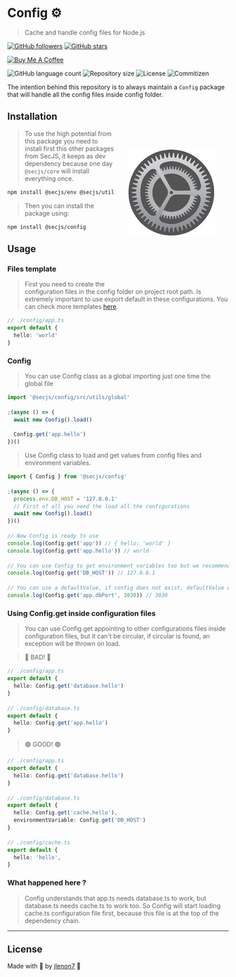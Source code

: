# Config ⚙️

> Cache and handle config files for Node.js

[![GitHub followers](https://img.shields.io/github/followers/jlenon7.svg?style=social&label=Follow&maxAge=2592000)](https://github.com/jlenon7?tab=followers)
[![GitHub stars](https://img.shields.io/github/stars/secjs/config.svg?style=social&label=Star&maxAge=2592000)](https://github.com/secjs/config/stargazers/)

<p>
    <a href="https://www.buymeacoffee.com/secjs" target="_blank"><img src="https://www.buymeacoffee.com/assets/img/custom_images/orange_img.png" alt="Buy Me A Coffee" style="height: 41px !important;width: 174px !important;box-shadow: 0px 3px 2px 0px rgba(190, 190, 190, 0.5) !important;-webkit-box-shadow: 0px 3px 2px 0px rgba(190, 190, 190, 0.5) !important;" ></a>
</p>

<p>
  <img alt="GitHub language count" src="https://img.shields.io/github/languages/count/secjs/config?style=for-the-badge&logo=appveyor">

  <img alt="Repository size" src="https://img.shields.io/github/repo-size/secjs/config?style=for-the-badge&logo=appveyor">

  <img alt="License" src="https://img.shields.io/badge/license-MIT-brightgreen?style=for-the-badge&logo=appveyor">

  <img alt="Commitizen" src="https://img.shields.io/badge/commitizen-friendly-brightgreen?style=for-the-badge&logo=appveyor">
</p>

The intention behind this repository is to always maintain a `Config` package that will handle all the config files inside config folder.

<img src=".github/config.png" width="200px" align="right" hspace="30px" vspace="100px">

## Installation

> To use the high potential from this package you need to install first this other packages from SecJS,
> it keeps as dev dependency because one day `@secjs/core` will install everything once.

```bash
npm install @secjs/env @secjs/utils @secjs/logger @secjs/contracts @secjs/exceptions
```

> Then you can install the package using:

```bash
npm install @secjs/config
```

## Usage

### Files template

> First you need to create the configuration files in the config folder on project root path. 
> Is extremely important to use export default in these configurations. 
> You can check more templates [here](https://github.com/SecJS/Config/tree/main/config).

```ts
// ./config/app.ts
export default {
  hello: 'world'
}
```

### Config

> You can use Config class as a global importing just one time the global file

```ts
import '@secjs/config/src/utils/global'

;(async () => {
  await new Config().load()
  
  Config.get('app.hello')
})()
```

> Use Config class to load and get values from config files and environment variables.

```ts
import { Config } from '@secjs/config'

;(async () => {
  process.env.DB_HOST = '127.0.0.1'
  // First of all you need the load all the configurations
  await new Config().load()
})()

// Now Config is ready to use
console.log(Config.get('app')) // { hello: 'world' }
console.log(Config.get('app.hello')) // world

// You can use Config to get environment variables too but we recommend using @secjs/env
console.log(Config.get('DB_HOST')) // 127.0.0.1

// You can use a defaultValue, if config does not exist, defaultValue will be returned
console.log(Config.get('app.dbPort', 3030)) // 3030
```

### Using Config.get inside configuration files

> You can use Config.get appointing to other configurations files inside configuration files, but it can't be circular, if circular is found, 
> an exception will be thrown on load.

> 🛑 BAD! 🛑

```ts
// ./config/app.ts
export default {
  hello: Config.get('database.hello')
}

// ./config/database.ts
export default {
  hello: Config.get('app.hello')
}
```

> 🟢 GOOD! 🟢

```ts
// ./config/app.ts
export default {
  hello: Config.get('database.hello')
}

// ./config/database.ts
export default {
  hello: Config.get('cache.hello'),
  environmentVariable: Config.get('DB_HOST')
}

// ./config/cache.ts
export default {
  hello: 'hello',
}
```

### What happened here ?

> Config understands that app.ts needs database.ts to work, but database.ts needs cache.ts to work too. 
> So Config will start loading cache.ts configuration file first, because this file is at the top of the dependency chain.

---

## License

Made with 🖤 by [jlenon7](https://github.com/jlenon7) :wave:
